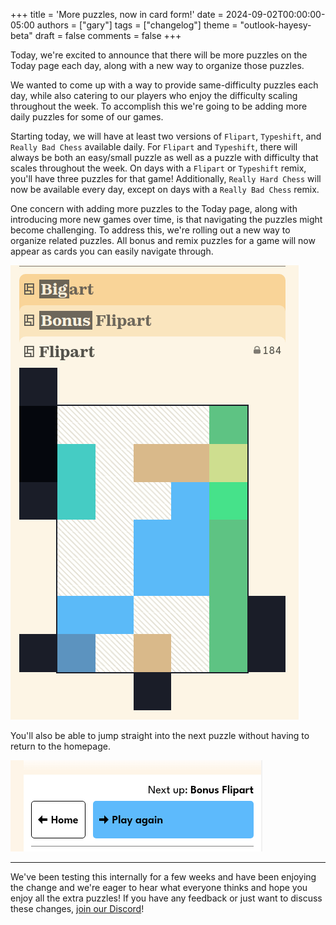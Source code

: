 +++
title = 'More puzzles, now in card form!'
date = 2024-09-02T00:00:00-05:00
authors = ["gary"]
tags = ["changelog"]
theme = "outlook-hayesy-beta"
draft = false
comments = false
+++

Today, we're excited to announce that there will be more puzzles on the Today page each day,
along with a new way to organize those puzzles.

We wanted to come up with a way to provide same-difficulty puzzles each day, while also catering to our
players who enjoy the difficulty scaling throughout the week. To accomplish this we're going to be
adding more daily puzzles for some of our games.

Starting today, we will have at least two versions of `Flipart`, `Typeshift`, and `Really Bad Chess`
available daily. For `Flipart` and `Typeshift`, there will always be both an easy/small puzzle as well
as a puzzle with difficulty that scales throughout the week. On days with a `Flipart` or `Typeshift`
remix, you'll have three puzzles for that game! Additionally, `Really Hard Chess` will now be
available every day, except on days with a `Really Bad Chess` remix.

One concern with adding more puzzles to the Today page, along with introducing more new games over time,
is that navigating the puzzles might become challenging. To address this, we're rolling out a new way to
organize related puzzles. All bonus and remix puzzles for a game will now appear as cards you can easily
navigate through.

![Puzzle Cards](puzzle-cards.gif)

You'll also be able to jump straight into the next puzzle without having to return to the homepage.

![Next Puzzle](next.png)

---

We've been testing this internally for a few weeks and have been enjoying the change and we're eager
to hear what everyone thinks and hope you enjoy all the extra puzzles! If you have any
feedback or just want to discuss these changes, [join our Discord](https://discord.gg/puzzmo)!